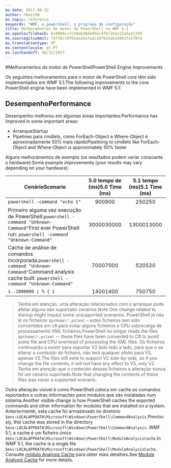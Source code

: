 ```yaml
---
ms.date: 2017-06-12
author: JKeithB
ms.topic: reference
keywords: "WMF, o powershell, o programa de configuração"
title: Melhoramentos de motor do PowerShell no WMF 5.1
ms.openlocfilehash: 6c8000ccfc59ab46de95dc4f67161e12a5a41199
ms.sourcegitcommit: 75f70c7df01eea5e7a2c16f9a3ab1dd437a1f8fd
ms.translationtype: MT
ms.contentlocale: pt-PT
ms.lasthandoff: 06/12/2017
---
```

#<a name="powershell-engine-improvements"></a><span data-ttu-id="85dcb-103">Melhoramentos do motor de PowerShell</span><span class="sxs-lookup"><span data-stu-id="85dcb-103">PowerShell Engine Improvements</span></span>

<span data-ttu-id="85dcb-104">Os seguintes melhoramentos para o motor de PowerShell core têm sido implementados em WMF 5.1:</span><span class="sxs-lookup"><span data-stu-id="85dcb-104">The following improvements to the core PowerShell engine have been implemented in WMF 5.1:</span></span>


## <a name="performance"></a><span data-ttu-id="85dcb-105">Desempenho</span><span class="sxs-lookup"><span data-stu-id="85dcb-105">Performance</span></span> ##

<span data-ttu-id="85dcb-106">Desempenho melhorou em algumas áreas importantes:</span><span class="sxs-lookup"><span data-stu-id="85dcb-106">Performance has improved in some important areas:</span></span>

- <span data-ttu-id="85dcb-107">Arranque</span><span class="sxs-lookup"><span data-stu-id="85dcb-107">Startup</span></span>
- <span data-ttu-id="85dcb-108">Pipelines para cmdlets, como ForEach-Object e Where-Object é aproximadamente 50% mais rápido</span><span class="sxs-lookup"><span data-stu-id="85dcb-108">Pipelining to cmdlets like ForEach-Object and Where-Object is approximately 50% faster</span></span> 

<span data-ttu-id="85dcb-109">Alguns melhoramentos de exemplo (os resultados podem variar consoante o hardware):</span><span class="sxs-lookup"><span data-stu-id="85dcb-109">Some example improvements (your results may vary depending on your hardware):</span></span> 

| <span data-ttu-id="85dcb-110">Cenário</span><span class="sxs-lookup"><span data-stu-id="85dcb-110">Scenario</span></span> | <span data-ttu-id="85dcb-111">5.0 tempo de (ms)</span><span class="sxs-lookup"><span data-stu-id="85dcb-111">5.0 Time (ms)</span></span> | <span data-ttu-id="85dcb-112">5.1 tempo (ms)</span><span class="sxs-lookup"><span data-stu-id="85dcb-112">5.1 Time (ms)</span></span> |
| -------- | :---------------: | :---------------: |
| `powershell -command "echo 1"` | <span data-ttu-id="85dcb-113">900</span><span class="sxs-lookup"><span data-stu-id="85dcb-113">900</span></span> | <span data-ttu-id="85dcb-114">250</span><span class="sxs-lookup"><span data-stu-id="85dcb-114">250</span></span> |
| <span data-ttu-id="85dcb-115">Primeiro alguma vez execução de PowerShell:`powershell -command "Unknown-Command"`</span><span class="sxs-lookup"><span data-stu-id="85dcb-115">First ever PowerShell run: `powershell -command "Unknown-Command"`</span></span> | <span data-ttu-id="85dcb-116">30000</span><span class="sxs-lookup"><span data-stu-id="85dcb-116">30000</span></span> | <span data-ttu-id="85dcb-117">13000</span><span class="sxs-lookup"><span data-stu-id="85dcb-117">13000</span></span> |
| <span data-ttu-id="85dcb-118">Cache de análise de comandos incorporada:`powershell -command "Unknown-Command"`</span><span class="sxs-lookup"><span data-stu-id="85dcb-118">Command analysis cache built: `powershell -command "Unknown-Command"`</span></span> | <span data-ttu-id="85dcb-119">7000</span><span class="sxs-lookup"><span data-stu-id="85dcb-119">7000</span></span> | <span data-ttu-id="85dcb-120">520</span><span class="sxs-lookup"><span data-stu-id="85dcb-120">520</span></span> |
| <code>1..1000000 &#124; % { }</code> | <span data-ttu-id="85dcb-121">1400</span><span class="sxs-lookup"><span data-stu-id="85dcb-121">1400</span></span> | <span data-ttu-id="85dcb-122">750</span><span class="sxs-lookup"><span data-stu-id="85dcb-122">750</span></span> |
  
> <span data-ttu-id="85dcb-123">Tenha em atenção, uma alteração relacionados com o arranque pode afetar alguns não suportado cenários.</span><span class="sxs-lookup"><span data-stu-id="85dcb-123">Note One change related to startup might impact some unsupported scenarios.</span></span> 
> <span data-ttu-id="85dcb-124">PowerShell já não lê os ficheiros `$pshome\*.ps1xml` – estes ficheiros tem sido convertidos em c# para evitar alguns ficheiros e CPU sobrecarga de processamento XML ficheiros.</span><span class="sxs-lookup"><span data-stu-id="85dcb-124">PowerShell no longer reads the files `$pshome\*.ps1xml` -- these files have been converted to C# to avoid some file and CPU overhead of processing the XML files.</span></span> 
<span data-ttu-id="85dcb-125">Os ficheiros continuarão a existir para suportar V2 lado lado a lado, para que o se alterar o conteúdo do ficheiro, não terá qualquer efeito para V5, apenas V2.</span><span class="sxs-lookup"><span data-stu-id="85dcb-125">The files still exist to support V2 side-by-side, so if you change the file contents, it will not have any effect to V5, only V2.</span></span> 
<span data-ttu-id="85dcb-126">Tenha em atenção que o conteúdo desses ficheiros a alteração nunca foi um cenário suportado.</span><span class="sxs-lookup"><span data-stu-id="85dcb-126">Note that changing the contents of these files was never a supported scenario.</span></span>

<span data-ttu-id="85dcb-127">Outra alteração visível é como PowerShell coloca em cache os comandos exportados e outras informações para módulos que são instaladas num sistema.</span><span class="sxs-lookup"><span data-stu-id="85dcb-127">Another visible change is how PowerShell caches the exported commands and other information for modules that are installed on a system.</span></span> <span data-ttu-id="85dcb-128">Anteriormente, esta cache foi armazenado no diretório `$env:LOCALAPPDATA\Microsoft\Windows\PowerShell\CommandAnalysis`.</span><span class="sxs-lookup"><span data-stu-id="85dcb-128">Previously, this cache was stored in the directory `$env:LOCALAPPDATA\Microsoft\Windows\PowerShell\CommandAnalysis`.</span></span> <span data-ttu-id="85dcb-129">WMF 5.1, a cache é um ficheiro único `$env:LOCALAPPDATA\Microsoft\Windows\PowerShell\ModuleAnalysisCache`.</span><span class="sxs-lookup"><span data-stu-id="85dcb-129">In WMF 5.1, the cache is a single file `$env:LOCALAPPDATA\Microsoft\Windows\PowerShell\ModuleAnalysisCache`.</span></span>
<span data-ttu-id="85dcb-130">Consulte [módulo Analysis Cache](scenarios-features.md#module-analysis-cache) para obter mais detalhes.</span><span class="sxs-lookup"><span data-stu-id="85dcb-130">See [Module Analysis Cache](scenarios-features.md#module-analysis-cache) for more details.</span></span>

